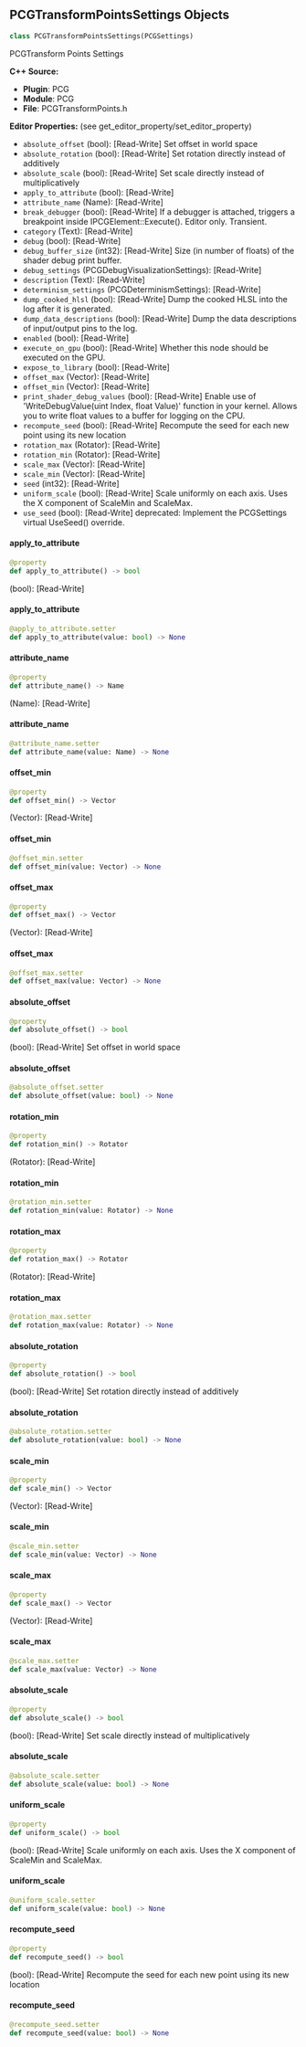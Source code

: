 ## PCGTransformPointsSettings Objects

```python
class PCGTransformPointsSettings(PCGSettings)
```

PCGTransform Points Settings

**C++ Source:**

- **Plugin**: PCG
- **Module**: PCG
- **File**: PCGTransformPoints.h

**Editor Properties:** (see get_editor_property/set_editor_property)

- ``absolute_offset`` (bool):  [Read-Write] Set offset in world space
- ``absolute_rotation`` (bool):  [Read-Write] Set rotation directly instead of additively
- ``absolute_scale`` (bool):  [Read-Write] Set scale directly instead of multiplicatively
- ``apply_to_attribute`` (bool):  [Read-Write]
- ``attribute_name`` (Name):  [Read-Write]
- ``break_debugger`` (bool):  [Read-Write] If a debugger is attached, triggers a breakpoint inside IPCGElement::Execute(). Editor only. Transient.
- ``category`` (Text):  [Read-Write]
- ``debug`` (bool):  [Read-Write]
- ``debug_buffer_size`` (int32):  [Read-Write] Size (in number of floats) of the shader debug print buffer.
- ``debug_settings`` (PCGDebugVisualizationSettings):  [Read-Write]
- ``description`` (Text):  [Read-Write]
- ``determinism_settings`` (PCGDeterminismSettings):  [Read-Write]
- ``dump_cooked_hlsl`` (bool):  [Read-Write] Dump the cooked HLSL into the log after it is generated.
- ``dump_data_descriptions`` (bool):  [Read-Write] Dump the data descriptions of input/output pins to the log.
- ``enabled`` (bool):  [Read-Write]
- ``execute_on_gpu`` (bool):  [Read-Write] Whether this node should be executed on the GPU.
- ``expose_to_library`` (bool):  [Read-Write]
- ``offset_max`` (Vector):  [Read-Write]
- ``offset_min`` (Vector):  [Read-Write]
- ``print_shader_debug_values`` (bool):  [Read-Write] Enable use of 'WriteDebugValue(uint Index, float Value)' function in your kernel. Allows you to write float values to a buffer for logging on the CPU.
- ``recompute_seed`` (bool):  [Read-Write] Recompute the seed for each new point using its new location
- ``rotation_max`` (Rotator):  [Read-Write]
- ``rotation_min`` (Rotator):  [Read-Write]
- ``scale_max`` (Vector):  [Read-Write]
- ``scale_min`` (Vector):  [Read-Write]
- ``seed`` (int32):  [Read-Write]
- ``uniform_scale`` (bool):  [Read-Write] Scale uniformly on each axis. Uses the X component of ScaleMin and ScaleMax.
- ``use_seed`` (bool):  [Read-Write]
  deprecated: Implement the PCGSettings virtual UseSeed() override.

<a id="unreal.PCGTransformPointsSettings.apply_to_attribute"></a>

#### apply_to_attribute

```python
@property
def apply_to_attribute() -> bool
```

(bool):  [Read-Write]

<a id="unreal.PCGTransformPointsSettings.apply_to_attribute"></a>

#### apply_to_attribute

```python
@apply_to_attribute.setter
def apply_to_attribute(value: bool) -> None
```

<a id="unreal.PCGTransformPointsSettings.attribute_name"></a>

#### attribute_name

```python
@property
def attribute_name() -> Name
```

(Name):  [Read-Write]

<a id="unreal.PCGTransformPointsSettings.attribute_name"></a>

#### attribute_name

```python
@attribute_name.setter
def attribute_name(value: Name) -> None
```

<a id="unreal.PCGTransformPointsSettings.offset_min"></a>

#### offset_min

```python
@property
def offset_min() -> Vector
```

(Vector):  [Read-Write]

<a id="unreal.PCGTransformPointsSettings.offset_min"></a>

#### offset_min

```python
@offset_min.setter
def offset_min(value: Vector) -> None
```

<a id="unreal.PCGTransformPointsSettings.offset_max"></a>

#### offset_max

```python
@property
def offset_max() -> Vector
```

(Vector):  [Read-Write]

<a id="unreal.PCGTransformPointsSettings.offset_max"></a>

#### offset_max

```python
@offset_max.setter
def offset_max(value: Vector) -> None
```

<a id="unreal.PCGTransformPointsSettings.absolute_offset"></a>

#### absolute_offset

```python
@property
def absolute_offset() -> bool
```

(bool):  [Read-Write] Set offset in world space

<a id="unreal.PCGTransformPointsSettings.absolute_offset"></a>

#### absolute_offset

```python
@absolute_offset.setter
def absolute_offset(value: bool) -> None
```

<a id="unreal.PCGTransformPointsSettings.rotation_min"></a>

#### rotation_min

```python
@property
def rotation_min() -> Rotator
```

(Rotator):  [Read-Write]

<a id="unreal.PCGTransformPointsSettings.rotation_min"></a>

#### rotation_min

```python
@rotation_min.setter
def rotation_min(value: Rotator) -> None
```

<a id="unreal.PCGTransformPointsSettings.rotation_max"></a>

#### rotation_max

```python
@property
def rotation_max() -> Rotator
```

(Rotator):  [Read-Write]

<a id="unreal.PCGTransformPointsSettings.rotation_max"></a>

#### rotation_max

```python
@rotation_max.setter
def rotation_max(value: Rotator) -> None
```

<a id="unreal.PCGTransformPointsSettings.absolute_rotation"></a>

#### absolute_rotation

```python
@property
def absolute_rotation() -> bool
```

(bool):  [Read-Write] Set rotation directly instead of additively

<a id="unreal.PCGTransformPointsSettings.absolute_rotation"></a>

#### absolute_rotation

```python
@absolute_rotation.setter
def absolute_rotation(value: bool) -> None
```

<a id="unreal.PCGTransformPointsSettings.scale_min"></a>

#### scale_min

```python
@property
def scale_min() -> Vector
```

(Vector):  [Read-Write]

<a id="unreal.PCGTransformPointsSettings.scale_min"></a>

#### scale_min

```python
@scale_min.setter
def scale_min(value: Vector) -> None
```

<a id="unreal.PCGTransformPointsSettings.scale_max"></a>

#### scale_max

```python
@property
def scale_max() -> Vector
```

(Vector):  [Read-Write]

<a id="unreal.PCGTransformPointsSettings.scale_max"></a>

#### scale_max

```python
@scale_max.setter
def scale_max(value: Vector) -> None
```

<a id="unreal.PCGTransformPointsSettings.absolute_scale"></a>

#### absolute_scale

```python
@property
def absolute_scale() -> bool
```

(bool):  [Read-Write] Set scale directly instead of multiplicatively

<a id="unreal.PCGTransformPointsSettings.absolute_scale"></a>

#### absolute_scale

```python
@absolute_scale.setter
def absolute_scale(value: bool) -> None
```

<a id="unreal.PCGTransformPointsSettings.uniform_scale"></a>

#### uniform_scale

```python
@property
def uniform_scale() -> bool
```

(bool):  [Read-Write] Scale uniformly on each axis. Uses the X component of ScaleMin and ScaleMax.

<a id="unreal.PCGTransformPointsSettings.uniform_scale"></a>

#### uniform_scale

```python
@uniform_scale.setter
def uniform_scale(value: bool) -> None
```

<a id="unreal.PCGTransformPointsSettings.recompute_seed"></a>

#### recompute_seed

```python
@property
def recompute_seed() -> bool
```

(bool):  [Read-Write] Recompute the seed for each new point using its new location

<a id="unreal.PCGTransformPointsSettings.recompute_seed"></a>

#### recompute_seed

```python
@recompute_seed.setter
def recompute_seed(value: bool) -> None
```

<a id="unreal.PCGGetLandscapeSettings"></a>